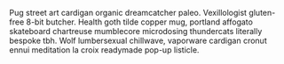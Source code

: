 Pug street art cardigan organic dreamcatcher paleo. Vexillologist gluten-free 8-bit butcher. Health goth tilde copper mug, portland affogato skateboard chartreuse mumblecore microdosing thundercats literally bespoke tbh. Wolf lumbersexual chillwave, vaporware cardigan cronut ennui meditation la croix readymade pop-up listicle.